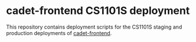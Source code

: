 # cadet-frontend CS1101S deployment

This repository contains deployment scripts for the CS1101S staging and
production deployments of
[cadet-frontend](https://github.com/source-academy/cadet-frontend).
